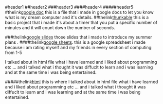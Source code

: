 #header1
##header2
###header3
####header4
#####header5
#thelink[google doc](https://docs.google.com/document/d/1_H2n2U7Fg6EPXIXLYKEA2mOAEyepYfBD7zOlDjm8AtI/edit?usp=sharing) this is a file that i made in google docs to let you know what is my dream computer and it's details.
  ##thelink[thunkable](https://x.thunkable.com/copy/7667326649cff7b1f5b88736486eca1c) this is a basic project that i made it's about a timer that you put a specific number of minutes and it will count down the number of seconds.
  
###thelink[google slides](https://docs.google.com/presentation/d/1P06h4DQTIR5A0wr_jDX-UJ-pYgs7l_8gDDuyJ1GzcE8/edit?usp=sharing) those slides that i made to introduce my summer plans .
####thelink[google sheets](https://docs.google.com/spreadsheets/d/1mCJJsJdPxFjsr7V8GQQI7GBzgCCyL5W9o18VyBtPskQ/edit?usp=sharing). this is a google spreadsheet i made because i am rating myself and my friends in every section of computing from 1-5

I talked about in html file what i have learned and i liked about programming etc ... and i talked what i thought it was diffuclt to learn and i was learning and at the same time i was being entertained.

#####thelink[html](https://drive.google.com/file/d/1jpYS-YSf_2ACJCrlbATxQ-nMelIrBQ14/view?usp=drive_link) this is where I talked about in html file what i have learned and i liked about programming etc ... and i talked what i thought it was diffuclt to learn and i was learning and at the same time i was being entertained.
